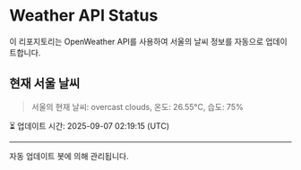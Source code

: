 
# Weather API Status

이 리포지토리는 OpenWeather API를 사용하여 서울의 날씨 정보를 자동으로 업데이트합니다.

## 현재 서울 날씨
> 서울의 현재 날씨: overcast clouds, 온도: 26.55°C, 습도: 75%

⏳ 업데이트 시간: 2025-09-07 02:19:15 (UTC)

---
자동 업데이트 봇에 의해 관리됩니다.
